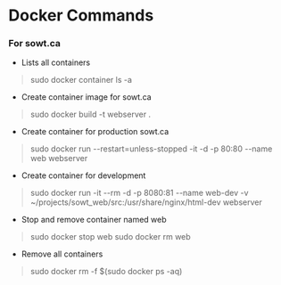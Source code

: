 # Docker Commands

### For sowt.ca
- Lists all containers
> sudo docker container ls -a

- Create container image for sowt.ca
> sudo docker build -t webserver .

- Create container for production sowt.ca
> sudo docker run --restart=unless-stopped -it -d -p 80:80 --name web webserver

- Create container for development
> sudo docker run -it --rm -d -p 8080:81 --name web-dev -v ~/projects/sowt_web/src:/usr/share/nginx/html-dev webserver

- Stop and remove container named web
> sudo docker stop web
> sudo docker rm web

- Remove all containers 
> sudo docker rm -f $(sudo docker ps -aq)
